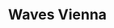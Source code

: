 ---
layout: festival
title: Waves Vienna
description: Vienna (Austria)
description2: 27-29 SEPTEMBER 2019
categories: festivals
photo: Patrick Muennich

facebook_url: https://www.facebook.com/wavesvienna
instagram_url: https://www.instagram.com/waves_vienna
twitter_url: https://twitter.com/wavesvienna

youtubeId: '3hPWDQA1djs'

image: assets/images/wavesvienna.jpg
---